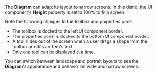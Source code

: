 The **Diagram** can adapt its layout to narrow screens. In this demo, the UI component's **Height** property is set to 100% to fit a screen.

Note the following changes to the toolbox and properties panel:

* The toolbox is docked to the left UI component border.
* The properties panel is docked to the bottom UI component border.
* A tool slides out of the screen when a user drags a shape from the toolbox or edits an item's text.
* Only one tool can be displayed at a time.

You can switch between landscape and portrait layouts to see the **Diagram**'s appearance and behavior on wide and narrow screens.